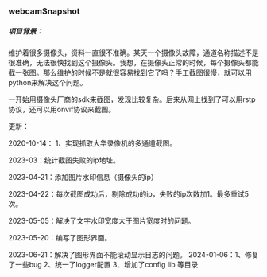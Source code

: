 ### webcamSnapshot



##### 项目背景：

维护着很多摄像头，资料一直很不准确。某天一个摄像头故障，通道名称描述不是很准确，无法很快找到这个摄像头。我想，在摄像头正常的时候，每个摄像头都能截一张图。那么维护的时候不是就很容易找到它了吗？手工截图很慢，就可以用python来解决这个问题。

一开始用摄像头厂商的sdk来截图，发现比较复杂。后来从网上找到了可以用rstp协议，还可以用onvif协议来截图。 

更新：

2020-10-14： 1、实现抓取大华录像机的多通道截图。

2023-03：统计截图失败的ip地址。

2023-04-21：添加图片水印信息（摄像头的ip）

2023-04-22：每次截图成功后，剔除成功的ip，失败的ip次数加1。最多重试5次。

2023-05-05：解决了文字水印宽度大于图片宽度时的问题。

2023-05-20：编写了图形界面。

2023-06-21：解决了图形界面不能滚动显示日志的问题。
2024-01-06：1、修复了一些bug
            2、统一了logger配置
            3、增加了config lib 等目录